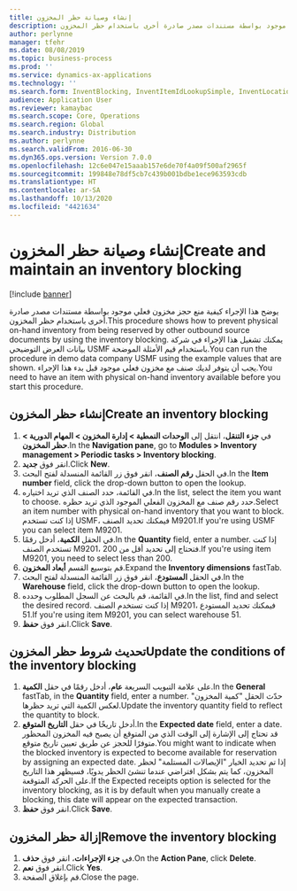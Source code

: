 ```yaml
---
title: إنشاء وصيانة حظر المخزون
description: يوضح هذا الإجراء كيفية منع حجز مخزون فعلي موجود بواسطة مستندات مصدر صادرة أخرى باستخدام حظر المخزون.
author: perlynne
manager: tfehr
ms.date: 08/08/2019
ms.topic: business-process
ms.prod: ''
ms.service: dynamics-ax-applications
ms.technology: ''
ms.search.form: InventBlocking, InventItemIdLookupSimple, InventLocationIdLookup
audience: Application User
ms.reviewer: kamaybac
ms.search.scope: Core, Operations
ms.search.region: Global
ms.search.industry: Distribution
ms.author: perlynne
ms.search.validFrom: 2016-06-30
ms.dyn365.ops.version: Version 7.0.0
ms.openlocfilehash: 12c6e047e15aaab157e6de70f4a09f500af2965f
ms.sourcegitcommit: 199848e78df5cb7c439b001bdbe1ece963593cdb
ms.translationtype: HT
ms.contentlocale: ar-SA
ms.lasthandoff: 10/13/2020
ms.locfileid: "4421634"
---
```

# <a name="create-and-maintain-an-inventory-blocking"></a><span data-ttu-id="f69fc-103">إنشاء وصيانة حظر المخزون</span><span class="sxs-lookup"><span data-stu-id="f69fc-103">Create and maintain an inventory blocking</span></span>

[!include [banner](../../includes/banner.md)]

<span data-ttu-id="f69fc-104">يوضح هذا الإجراء كيفية منع حجز مخزون فعلي موجود بواسطة مستندات مصدر صادرة أخرى باستخدام حظر المخزون.</span><span class="sxs-lookup"><span data-stu-id="f69fc-104">This procedure shows how to prevent physical on-hand inventory from being reserved by other outbound source documents by using the inventory blocking.</span></span> <span data-ttu-id="f69fc-105">يمكنك تشغيل هذا الإجراء في شركة بيانات العرض التوضيحي USMF باستخدام قيم الأمثلة الموضحة.</span><span class="sxs-lookup"><span data-stu-id="f69fc-105">You can run the procedure in demo data company USMF using the example values that are shown.</span></span> <span data-ttu-id="f69fc-106">يجب أن يتوفر لديك صنف مع مخزون فعلي موجود قبل بدء هذا الإجراء.</span><span class="sxs-lookup"><span data-stu-id="f69fc-106">You need to have an item with physical on-hand inventory available before you start this procedure.</span></span>


## <a name="create-an-inventory-blocking"></a><span data-ttu-id="f69fc-107">إنشاء حظر المخزون</span><span class="sxs-lookup"><span data-stu-id="f69fc-107">Create an inventory blocking</span></span>
1. <span data-ttu-id="f69fc-108">في **جزء التنقل**، انتقل إلى **الوحدات النمطية > إدارة المخزون > المهام الدورية > حظر المخزون**.</span><span class="sxs-lookup"><span data-stu-id="f69fc-108">In the **Navigation pane**, go to **Modules > Inventory management > Periodic tasks > Inventory blocking**.</span></span>
2. <span data-ttu-id="f69fc-109">انقر فوق **جديد**.</span><span class="sxs-lookup"><span data-stu-id="f69fc-109">Click **New**.</span></span>
3. <span data-ttu-id="f69fc-110">في الحقل **رقم الصنف**، انقر فوق زر القائمة المنسدلة لفتح البحث.</span><span class="sxs-lookup"><span data-stu-id="f69fc-110">In the **Item number** field, click the drop-down button to open the lookup.</span></span>
4. <span data-ttu-id="f69fc-111">في القائمة، حدد الصنف الذي تريد اختياره.</span><span class="sxs-lookup"><span data-stu-id="f69fc-111">In the list, select the item you want to choose.</span></span> <span data-ttu-id="f69fc-112">حدد رقم صنف مع المخزون الفعلي الموجود الذي تريد حظره.</span><span class="sxs-lookup"><span data-stu-id="f69fc-112">Select an item number with physical on-hand inventory that you want to block.</span></span> <span data-ttu-id="f69fc-113">إذا كنت تستخدم USMF، فيمكنك تحديد الصنف M9201.</span><span class="sxs-lookup"><span data-stu-id="f69fc-113">If you're using USMF you can select item M9201.</span></span>  
5. <span data-ttu-id="f69fc-114">في الحقل **الكمية**، أدخل رقمًا.</span><span class="sxs-lookup"><span data-stu-id="f69fc-114">In the **Quantity** field, enter a number.</span></span> <span data-ttu-id="f69fc-115">إذا كنت تستخدم الصنف M9201، فتحتاج إلى تحديد أقل من 200.</span><span class="sxs-lookup"><span data-stu-id="f69fc-115">If you're using item M9201, you need to select less than 200.</span></span>
6. <span data-ttu-id="f69fc-116">قم بتوسيع القسم **أبعاد المخزون**.</span><span class="sxs-lookup"><span data-stu-id="f69fc-116">Expand the **Inventory dimensions** fastTab.</span></span>
7. <span data-ttu-id="f69fc-117">في الحقل **المستودع**، انقر فوق زر القائمة المنسدلة لفتح البحث.</span><span class="sxs-lookup"><span data-stu-id="f69fc-117">In the **Warehouse** field, click the drop-down button to open the lookup.</span></span>
8. <span data-ttu-id="f69fc-118">في القائمة، قم بالبحث عن السجل المطلوب وحدده.</span><span class="sxs-lookup"><span data-stu-id="f69fc-118">In the list, find and select the desired record.</span></span> <span data-ttu-id="f69fc-119">إذا كنت تستخدم الصنف M9201، فيمكنك تحديد المستودع 51.</span><span class="sxs-lookup"><span data-stu-id="f69fc-119">If you're using item M9201, you can select warehouse 51.</span></span>  
9. <span data-ttu-id="f69fc-120">انقر فوق **حفظ**.</span><span class="sxs-lookup"><span data-stu-id="f69fc-120">Click **Save**.</span></span>

## <a name="update-the-conditions-of-the-inventory-blocking"></a><span data-ttu-id="f69fc-121">تحديث شروط حظر المخزون</span><span class="sxs-lookup"><span data-stu-id="f69fc-121">Update the conditions of the inventory blocking</span></span>
1. <span data-ttu-id="f69fc-122">على علامة التبويب السريعة **عام**، أدخل رقمًا في حقل **الكمية**.</span><span class="sxs-lookup"><span data-stu-id="f69fc-122">In the **General** fastTab, in the **Quantity** field, enter a number.</span></span> <span data-ttu-id="f69fc-123">حدّث الحقل "كمية المخزون" لعكس الكمية التي تريد حظرها.</span><span class="sxs-lookup"><span data-stu-id="f69fc-123">Update the inventory quantity field to reflect the quantity to block.</span></span>  
2. <span data-ttu-id="f69fc-124">أدخل تاريخًا في حقل **التاريخ المتوقع‬**.</span><span class="sxs-lookup"><span data-stu-id="f69fc-124">In the **Expected date** field, enter a date.</span></span> <span data-ttu-id="f69fc-125">قد تحتاج إلى الإشارة إلى الوقت الذي من المتوقع أن يصبح فيه المخزون المحظور متوفرًا للحجز عن طريق تعيين تاريخ متوقع.</span><span class="sxs-lookup"><span data-stu-id="f69fc-125">You might want to indicate when the blocked inventory is expected to become available for reservation by assigning an expected date.</span></span> <span data-ttu-id="f69fc-126">إذا تم تحديد الخيار "الإيصالات المستلمة‬" لحظر المخزون، كما يتم بشكل افتراضي عندما تنشئ الحظر يدويًا، فسيظهر هذا التاريخ على الحركة المتوقعة.</span><span class="sxs-lookup"><span data-stu-id="f69fc-126">If the Expected receipts option is selected for the inventory blocking, as it is by default when you manually create a blocking, this date will appear on the expected transaction.</span></span>  
3. <span data-ttu-id="f69fc-127">انقر فوق **حفظ**.</span><span class="sxs-lookup"><span data-stu-id="f69fc-127">Click **Save**.</span></span>

## <a name="remove-the-inventory-blocking"></a><span data-ttu-id="f69fc-128">إزالة حظر المخزون</span><span class="sxs-lookup"><span data-stu-id="f69fc-128">Remove the inventory blocking</span></span>
1. <span data-ttu-id="f69fc-129">في **جزء الإجراءات**، انقر فوق **حذف**.</span><span class="sxs-lookup"><span data-stu-id="f69fc-129">On the **Action Pane**, click **Delete**.</span></span>
2. <span data-ttu-id="f69fc-130">انقر فوق **نعم**.</span><span class="sxs-lookup"><span data-stu-id="f69fc-130">Click **Yes**.</span></span>
3. <span data-ttu-id="f69fc-131">قم بإغلاق الصفحة.</span><span class="sxs-lookup"><span data-stu-id="f69fc-131">Close the page.</span></span>

